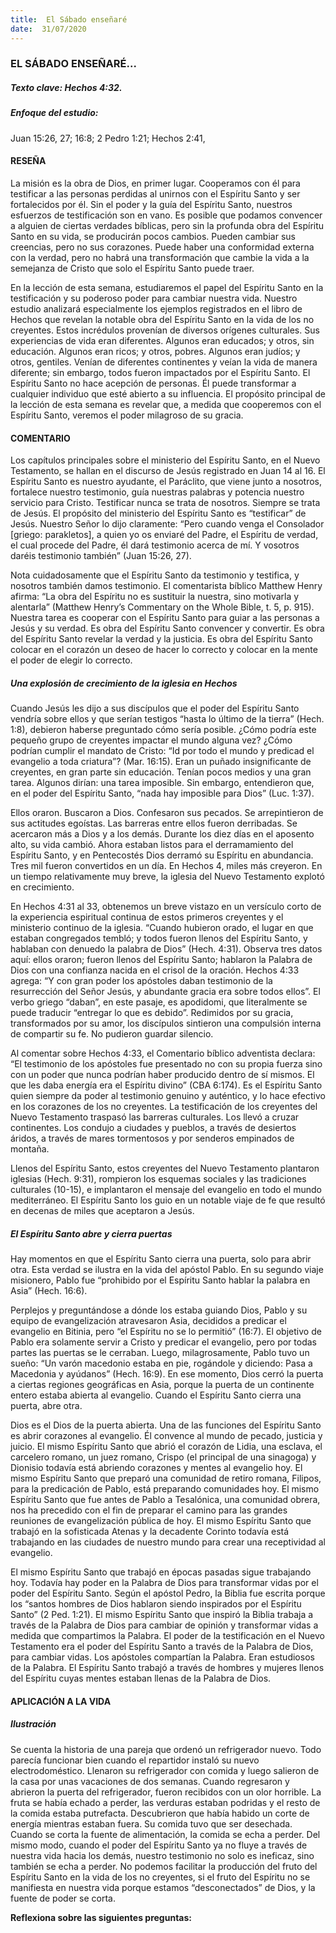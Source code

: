 ```yaml
---
title:  El Sábado enseñaré
date:  31/07/2020
---
```


### EL SÁBADO ENSEÑARÉ...

##### Texto clave: Hechos 4:32.

##### Enfoque del estudio:

Juan 15:26, 27; 16:8; 2 Pedro 1:21; Hechos 2:41,

#### RESEÑA

La misión es la obra de Dios, en primer lugar. Cooperamos con él para testificar a las personas perdidas al unirnos con el Espíritu Santo y ser fortalecidos por él. Sin el poder y la guía del Espíritu Santo, nuestros esfuerzos de testificación son en vano. Es posible que podamos convencer a alguien de ciertas verdades bíblicas, pero sin la profunda obra del Espíritu Santo en su vida, se producirán pocos cambios. Pueden cambiar sus creencias, pero no sus corazones. Puede haber una conformidad externa con la verdad, pero no habrá una transformación que cambie la vida a la semejanza de Cristo que solo el Espíritu Santo puede traer.

En la lección de esta semana, estudiaremos el papel del Espíritu Santo en la testificación y su poderoso poder para cambiar nuestra vida. Nuestro estudio analizará especialmente los ejemplos registrados en el libro de Hechos que revelan la notable obra del Espíritu Santo en la vida de los no creyentes. Estos incrédulos provenían de diversos orígenes culturales. Sus experiencias de vida eran diferentes. Algunos eran educados; y otros, sin educación. Algunos eran ricos; y otros, pobres. Algunos eran judíos; y otros, gentiles. Venían de diferentes continentes y veían la vida de manera diferente; sin embargo, todos fueron impactados por el Espíritu Santo. El Espíritu Santo no hace acepción de personas. Él puede transformar a cualquier individuo que esté abierto a su influencia. El propósito principal de la lección de esta semana es revelar que, a medida que cooperemos con el Espíritu Santo, veremos el poder milagroso de su gracia.

#### COMENTARIO

Los capítulos principales sobre el ministerio del Espíritu Santo, en el Nuevo Testamento, se hallan en el discurso de Jesús registrado en Juan 14 al 16. El Espíritu Santo es nuestro ayudante, el Paráclito, que viene junto a nosotros, fortalece nuestro testimonio, guía nuestras palabras y potencia nuestro servicio para Cristo. Testificar nunca se trata de nosotros. Siempre se trata de Jesús. El propósito del ministerio del Espíritu Santo es “testificar” de Jesús. Nuestro Señor lo dijo claramente: “Pero cuando venga el Consolador [griego: parakletos], a quien yo os enviaré del Padre, el Espíritu de verdad, el cual procede del Padre, él dará testimonio acerca de mí. Y vosotros daréis testimonio también” (Juan 15:26, 27).

Nota cuidadosamente que el Espíritu Santo da testimonio y testifica, y nosotros también damos testimonio. El comentarista bíblico Matthew Henry afirma: “La obra del Espíritu no es sustituir la nuestra, sino motivarla y alentarla” (Matthew Henry’s Commentary on the Whole Bible, t. 5, p. 915). Nuestra tarea es cooperar con el Espíritu Santo para guiar a las personas a Jesús y su verdad. Es obra del Espíritu Santo convencer y convertir. Es obra del Espíritu Santo revelar la verdad y la justicia. Es obra del Espíritu Santo colocar en el corazón un deseo de hacer lo correcto y colocar en la mente el poder de elegir lo correcto.

##### Una explosión de crecimiento de la iglesia en Hechos

Cuando Jesús les dijo a sus discípulos que el poder del Espíritu Santo vendría sobre ellos y que serían testigos “hasta lo último de la tierra” (Hech. 1:8), debieron haberse preguntado cómo sería posible. ¿Cómo podría este pequeño grupo de creyentes impactar el mundo alguna vez? ¿Cómo podrían cumplir el mandato de Cristo: “Id por todo el mundo y predicad el evangelio a toda criatura”? (Mar. 16:15). Eran un puñado insignificante de creyentes, en gran parte sin educación. Tenían pocos medios y una gran tarea. Algunos dirían: una tarea imposible. Sin embargo, entendieron que, en el poder del Espíritu Santo, “nada hay imposible para Dios” (Luc. 1:37).

Ellos oraron. Buscaron a Dios. Confesaron sus pecados. Se arrepintieron de sus actitudes egoístas. Las barreras entre ellos fueron derribadas. Se acercaron más a Dios y a los demás. Durante los diez días en el aposento alto, su vida cambió. Ahora estaban listos para el derramamiento del Espíritu Santo, y en Pentecostés Dios derramó su Espíritu en abundancia. Tres mil fueron convertidos en un día. En Hechos 4, miles más creyeron. En un tiempo relativamente muy breve, la iglesia del Nuevo Testamento explotó en crecimiento.

En Hechos 4:31 al 33, obtenemos un breve vistazo en un versículo corto de la experiencia espiritual continua de estos primeros creyentes y el ministerio continuo de la iglesia. “Cuando hubieron orado, el lugar en que estaban congregados tembló; y todos fueron llenos del Espíritu Santo, y hablaban con denuedo la palabra de Dios” (Hech. 4:31). Observa tres datos aquí: ellos oraron; fueron llenos del Espíritu Santo; hablaron la Palabra de Dios con una confianza nacida en el crisol de la oración. Hechos 4:33 agrega: “Y con gran poder los apóstoles daban testimonio de la resurrección del Señor Jesús, y abundante gracia era sobre todos ellos”. El verbo griego “daban”, en este pasaje, es apodidomi, que literalmente se puede traducir “entregar lo que es debido”. Redimidos por su gracia, transformados por su amor, los discípulos sintieron una compulsión interna de compartir su fe. No pudieron guardar silencio.

Al comentar sobre Hechos 4:33, el Comentario bíblico adventista declara: “El testimonio de los apóstoles fue presentado no con su propia fuerza sino con un poder que nunca podrían haber producido dentro de sí mismos. El que les daba energía era el Espíritu divino” (CBA 6:174). Es el Espíritu Santo quien siempre da poder al testimonio genuino y auténtico, y lo hace efectivo en los corazones de los no creyentes. La testificación de los creyentes del Nuevo Testamento traspasó las barreras culturales. Los llevó a cruzar continentes. Los condujo a ciudades y pueblos, a través de desiertos áridos, a través de mares tormentosos y por senderos empinados de montaña.

Llenos del Espíritu Santo, estos creyentes del Nuevo Testamento plantaron iglesias (Hech. 9:31), rompieron los esquemas sociales y las tradiciones culturales (10-15), e implantaron el mensaje del evangelio en todo el mundo mediterráneo. El Espíritu Santo los guio en un notable viaje de fe que resultó en decenas de miles que aceptaron a Jesús.

##### El Espíritu Santo abre y cierra puertas

Hay momentos en que el Espíritu Santo cierra una puerta, solo para abrir otra. Esta verdad se ilustra en la vida del apóstol Pablo. En su segundo viaje misionero, Pablo fue “prohibido por el Espíritu Santo hablar la palabra en Asia” (Hech. 16:6).

Perplejos y preguntándose a dónde los estaba guiando Dios, Pablo y su equipo de evangelización atravesaron Asia, decididos a predicar el evangelio en Bitinia, pero “el Espíritu no se lo permitió” (16:7). El objetivo de Pablo era solamente servir a Cristo y predicar el evangelio, pero por todas partes las puertas se le cerraban. Luego, milagrosamente, Pablo tuvo un sueño: “Un varón macedonio estaba en pie, rogándole y diciendo: Pasa a Macedonia y ayúdanos” (Hech. 16:9). En ese momento, Dios cerró la puerta a ciertas regiones geográficas en Asia, porque la puerta de un continente entero estaba abierta al evangelio. Cuando el Espíritu Santo cierra una puerta, abre otra.

Dios es el Dios de la puerta abierta. Una de las funciones del Espíritu Santo es abrir corazones al evangelio. Él convence al mundo de pecado, justicia y juicio. El mismo Espíritu Santo que abrió el corazón de Lidia, una esclava, el carcelero romano, un juez romano, Crispo (el principal de una sinagoga) y Dionisio todavía está abriendo corazones y mentes al evangelio hoy. El mismo Espíritu Santo que preparó una comunidad de retiro romana, Filipos, para la predicación de Pablo, está preparando comunidades hoy. El mismo Espíritu Santo que fue antes de Pablo a Tesalónica, una comunidad obrera, nos ha precedido con el fin de preparar el camino para las grandes reuniones de evangelización pública de hoy. El mismo Espíritu Santo que trabajó en la sofisticada Atenas y la decadente Corinto todavía está trabajando en las ciudades de nuestro mundo para crear una receptividad al evangelio.

El mismo Espíritu Santo que trabajó en épocas pasadas sigue trabajando hoy. Todavía hay poder en la Palabra de Dios para transformar vidas por el poder del Espíritu Santo. Según el apóstol Pedro, la Biblia fue escrita porque los “santos hombres de Dios hablaron siendo inspirados por el Espíritu Santo” (2 Ped. 1:21). El mismo Espíritu Santo que inspiró la Biblia trabaja a través de la Palabra de Dios para cambiar de opinión y transformar vidas a medida que compartimos la Palabra. El poder de la testificación en el Nuevo Testamento era el poder del Espíritu Santo a través de la Palabra de Dios, para cambiar vidas. Los apóstoles compartían la Palabra. Eran estudiosos de la Palabra. El Espíritu Santo trabajó a través de hombres y mujeres llenos del Espíritu cuyas mentes estaban llenas de la Palabra de Dios.

#### APLICACIÓN A LA VIDA

##### Ilustración

Se cuenta la historia de una pareja que ordenó un refrigerador nuevo. Todo parecía funcionar bien cuando el repartidor instaló su nuevo electrodoméstico. Llenaron su refrigerador con comida y luego salieron de la casa por unas vacaciones de dos semanas. Cuando regresaron y abrieron la puerta del refrigerador, fueron recibidos con un olor horrible. La fruta se había echado a perder, las verduras estaban podridas y el resto de la comida estaba putrefacta. Descubrieron que había habido un corte de energía mientras estaban fuera. Su comida tuvo que ser desechada. Cuando se corta la fuente de alimentación, la comida se echa a perder. Del mismo modo, cuando el poder del Espíritu Santo ya no fluye a través de nuestra vida hacia los demás, nuestro testimonio no solo es ineficaz, sino también se echa a perder. No podemos facilitar la producción del fruto del Espíritu Santo en la vida de los no creyentes, si el fruto del Espíritu no se manifiesta en nuestra vida porque estamos “desconectados” de Dios, y la fuente de poder se corta.

**Reflexiona sobre las siguientes preguntas:**